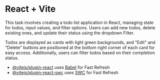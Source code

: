 # React + Vite

This task involves creating a todo list application in React, managing state for todos, input values, and filter options. Users can add new todos, delete existing ones, and update their status using the dropdown Filter.

 Todos are displayed as cards with light green backgrounds, and "Edit" and "Delete" buttons are positioned at the bottom right corner of each card for easy access. Additionally, users can filter todos based on their completion status.



- [@vitejs/plugin-react](https://github.com/vitejs/vite-plugin-react/blob/main/packages/plugin-react/README.md) uses [Babel](https://babeljs.io/) for Fast Refresh
- [@vitejs/plugin-react-swc](https://github.com/vitejs/vite-plugin-react-swc) uses [SWC](https://swc.rs/) for Fast Refresh

